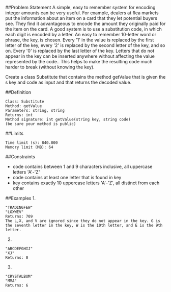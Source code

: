 ##Problem Statement
A simple, easy to remember system for encoding integer amounts can be very useful. For example, dealers at flea markets put the information about an item on a card that they let potential buyers see. They find it advantageous to encode the amount they originally paid for the item on the card.
A good system is to use a substitution code, in which each digit is encoded by a letter. An easy to remember 10-letter word or phrase, the key, is chosen. Every '1' in the value is replaced by the first letter of the key, every '2' is replaced by the second letter of the key, and so on. Every '0' is replaced by the last letter of the key. Letters that do not appear in the key can be inserted anywhere without affecting the value represented by the code.. This helps to make the resulting code much harder to break (without knowing the key).

Create a class Substitute that contains the method getValue that is given the s key and code as input and that returns the decoded value.

##Definition
```
Class: Substitute
Method: getValue
Parameters: string, string
Returns: int
Method signature: int getValue(string key, string code)
(be sure your method is public)
```
##Limits
```
Time limit (s): 840.000
Memory limit (MB): 64
```

##Constraints
- code contains between 1 and 9 characters inclusive, all uppercase letters 'A'-'Z'
- code contains at least one letter that is found in key
- key contains exactly 10 uppercase letters 'A'-'Z', all distinct from each other

##Examples
1.
```
"TRADINGFEW"
"LGXWEV"
Returns: 709
The L,X, and V are ignored since they do not appear in the key. G is the seventh letter in the key, W is the 10th letter, and E is the 9th letter.
```
2.
```
"ABCDEFGHIJ"
"XJ"
Returns: 0
```
3.
```
"CRYSTALBUM"
"MMA"
Returns: 6
```

